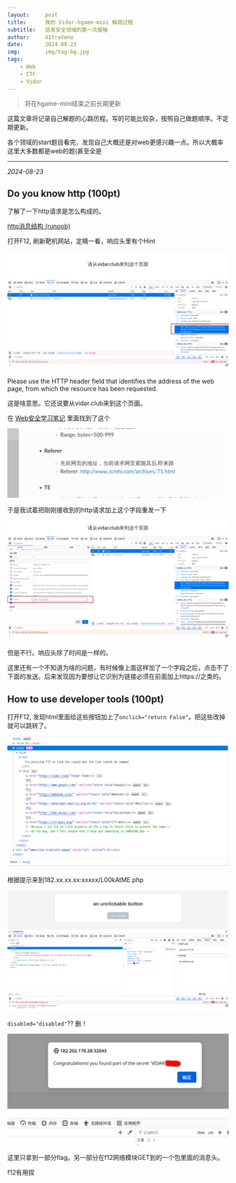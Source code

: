 ```yaml
---
layout:     post
title:      我的 Vidar-hgame-mini 解题过程
subtitle:   信息安全领域的第一次接触
author:     U1traVeno
date:       2024-08-23
img:        img/tag-bg.jpg
tags:
    - Web
    - CTF
    - Vidar
--- 
```


> 将在hgame-mini结束之前长期更新

这篇文章将记录自己解题的心路历程。写的可能比较杂，按照自己做题顺序。不定期更新。

各个领域的start题目看完，发现自己大概还是对web更感兴趣一点。所以大概率这里大多数都是web的题(甚至全是

-----

*2024-08-23*

## Do you know http (100pt)

了解了一下http请求是怎么构成的。

[http消息结构 (runoob)](https://www.runoob.com/http/http-messages.html)

打开F12, 刷新靶机网站，定睛一看，响应头里有个Hint

![Hint](/img/in-post/2024-08-23-1.png)

Please use the HTTP header field that identifies the address of the web page, from which the resource has been requested.

这是啥意思。它还说要从vidar.club来到这个页面。

在 [Web安全学习笔记](https://websec.readthedocs.io/zh/latest/) 里面找到了这个

![Referer请求头](/img/in-post/2024-08-23-2.png)

于是我试着把刚刚接收到的http请求加上这个字段重发一下

![加上字段](/img/in-post/2024-08-23-3.png)

但是不行。响应头除了时间是一样的。

这里还有一个不知道为啥的问题，有时候像上面这样加了一个字段之后，点击不了下面的发送。后来发现因为要想让它识别为链接必须在前面加上https://之类的。

## How to use developer tools (100pt)

打开F12, 发现html里面给这些按钮加上了`onclick="return False"`。把这些改掉就可以跳转了。

![html](/img/in-post/2024-08-23-4.png)

根据提示来到182.xx.xx.xx:xxxxx/L00kAtME.php

![L00kAtME](/img/in-post/2024-08-23-5.png)

`disabled="disabled"`?? 删！

![删](/img/in-post/2024-08-23-6.png)

这里只拿到一部分flag。另一部分在f12网络模块GET到的一个包里面的消息头。

f12有用捏

